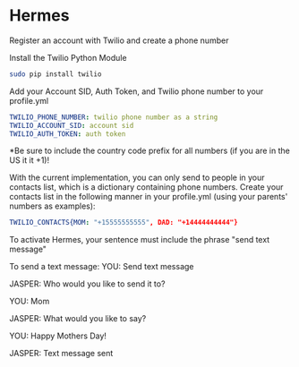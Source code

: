 # Hermes

Register an account with Twilio and create a phone number

Install the Twilio Python Module
```bash
sudo pip install twilio
```

Add your Account SID, Auth Token, and Twilio phone number to your profile.yml
```yml
TWILIO_PHONE_NUMBER: twilio phone number as a string
TWILIO_ACCOUNT_SID: account sid
TWILIO_AUTH_TOKEN: auth token
```
*Be sure to include the country code prefix for all numbers (if you are in the US it it +1)!

With the current implementation, you can only send to people in your contacts list, which is a dictionary containing phone numbers. Create your contacts list in the following manner in your profile.yml (using your parents' numbers as examples):
```yml
TWILIO_CONTACTS{MOM: "+15555555555", DAD: "+14444444444"}
```

To activate Hermes, your sentence must include the phrase "send text message"

To send a text message:
YOU: Send text message

JASPER: Who would you like to send it to?

YOU: Mom

JASPER: What would you like to say?

YOU: Happy Mothers Day!

JASPER: Text message sent
